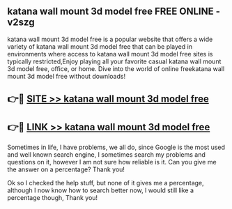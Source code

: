 ## katana wall mount 3d model free FREE ONLINE - v2szg

katana wall mount 3d model free is a popular website that offers a wide variety of katana wall mount 3d model free that can be played in environments where access to katana wall mount 3d model free sites is typically restricted,Enjoy playing all your favorite casual katana wall mount 3d model free, office, or home. Dive into the world of online freekatana wall mount 3d model free without downloads!

## 👉🔴 [SITE >> katana wall mount 3d model free](http://news.freeplayer.one?title=katana_wall_mount_3d_model_free&ref=FRRE)

## 👉🔴 [LINK >> katana wall mount 3d model free](http://news.freeplayer.one?title=katana_wall_mount_3d_model_free&ref=FREE)

Sometimes in life, I have problems, we all do, since Google is the most used and well known search engine, I sometimes search my problems and questions on it, however I am not sure how reliable is it. Can you give me the answer on a percentage? Thank you!

Ok so I checked the help stuff, but none of it gives me a percentage, although I now know how to search better now, I would still like a percentage though, Thank you!
